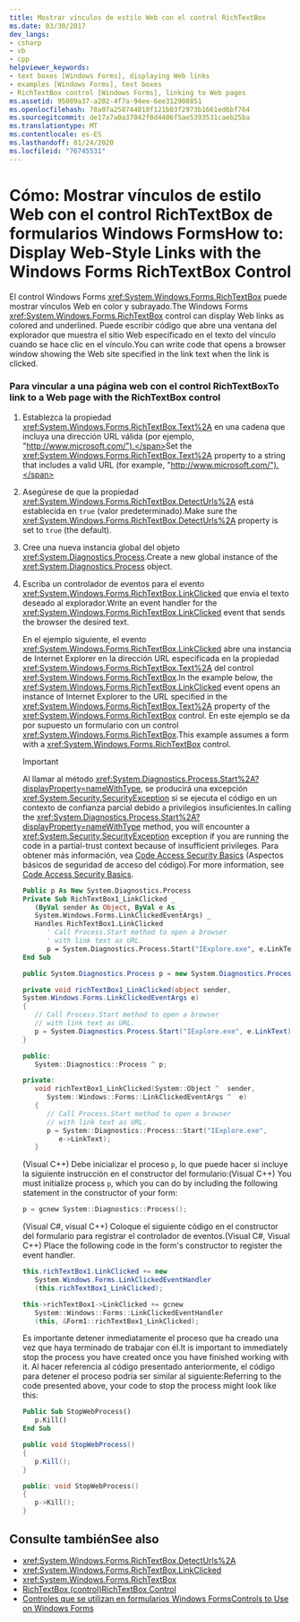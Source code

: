 ```yaml
---
title: Mostrar vínculos de estilo Web con el control RichTextBox
ms.date: 03/30/2017
dev_langs:
- csharp
- vb
- cpp
helpviewer_keywords:
- text boxes [Windows Forms], displaying Web links
- examples [Windows Forms], text boxes
- RichTextBox control [Windows Forms], linking to Web pages
ms.assetid: 95089a37-a202-4f7a-94ee-6ee312908851
ms.openlocfilehash: 78a07a250744018f121b03f2973b1661ed6bf764
ms.sourcegitcommit: de17a7a0a37042f0d4406f5ae5393531caeb25ba
ms.translationtype: MT
ms.contentlocale: es-ES
ms.lasthandoff: 01/24/2020
ms.locfileid: "76745531"
---
```

# <a name="how-to-display-web-style-links-with-the-windows-forms-richtextbox-control"></a><span data-ttu-id="f6814-102">Cómo: Mostrar vínculos de estilo Web con el control RichTextBox de formularios Windows Forms</span><span class="sxs-lookup"><span data-stu-id="f6814-102">How to: Display Web-Style Links with the Windows Forms RichTextBox Control</span></span>

<span data-ttu-id="f6814-103">El control Windows Forms <xref:System.Windows.Forms.RichTextBox> puede mostrar vínculos Web en color y subrayado.</span><span class="sxs-lookup"><span data-stu-id="f6814-103">The Windows Forms <xref:System.Windows.Forms.RichTextBox> control can display Web links as colored and underlined.</span></span> <span data-ttu-id="f6814-104">Puede escribir código que abre una ventana del explorador que muestra el sitio Web especificado en el texto del vínculo cuando se hace clic en el vínculo.</span><span class="sxs-lookup"><span data-stu-id="f6814-104">You can write code that opens a browser window showing the Web site specified in the link text when the link is clicked.</span></span>

### <a name="to-link-to-a-web-page-with-the-richtextbox-control"></a><span data-ttu-id="f6814-105">Para vincular a una página web con el control RichTextBox</span><span class="sxs-lookup"><span data-stu-id="f6814-105">To link to a Web page with the RichTextBox control</span></span>

1. <span data-ttu-id="f6814-106">Establezca la propiedad <xref:System.Windows.Forms.RichTextBox.Text%2A> en una cadena que incluya una dirección URL válida (por ejemplo, "http://www.microsoft.com/").</span><span class="sxs-lookup"><span data-stu-id="f6814-106">Set the <xref:System.Windows.Forms.RichTextBox.Text%2A> property to a string that includes a valid URL (for example, "http://www.microsoft.com/").</span></span>

2. <span data-ttu-id="f6814-107">Asegúrese de que la propiedad <xref:System.Windows.Forms.RichTextBox.DetectUrls%2A> está establecida en `true` (valor predeterminado).</span><span class="sxs-lookup"><span data-stu-id="f6814-107">Make sure the <xref:System.Windows.Forms.RichTextBox.DetectUrls%2A> property is set to `true` (the default).</span></span>

3. <span data-ttu-id="f6814-108">Cree una nueva instancia global del objeto <xref:System.Diagnostics.Process>.</span><span class="sxs-lookup"><span data-stu-id="f6814-108">Create a new global instance of the <xref:System.Diagnostics.Process> object.</span></span>

4. <span data-ttu-id="f6814-109">Escriba un controlador de eventos para el evento <xref:System.Windows.Forms.RichTextBox.LinkClicked> que envía el texto deseado al explorador.</span><span class="sxs-lookup"><span data-stu-id="f6814-109">Write an event handler for the <xref:System.Windows.Forms.RichTextBox.LinkClicked> event that sends the browser the desired text.</span></span>

    <span data-ttu-id="f6814-110">En el ejemplo siguiente, el evento <xref:System.Windows.Forms.RichTextBox.LinkClicked> abre una instancia de Internet Explorer en la dirección URL especificada en la propiedad <xref:System.Windows.Forms.RichTextBox.Text%2A> del control <xref:System.Windows.Forms.RichTextBox>.</span><span class="sxs-lookup"><span data-stu-id="f6814-110">In the example below, the <xref:System.Windows.Forms.RichTextBox.LinkClicked> event opens an instance of Internet Explorer to the URL specified in the <xref:System.Windows.Forms.RichTextBox.Text%2A> property of the <xref:System.Windows.Forms.RichTextBox> control.</span></span> <span data-ttu-id="f6814-111">En este ejemplo se da por supuesto un formulario con un control <xref:System.Windows.Forms.RichTextBox>.</span><span class="sxs-lookup"><span data-stu-id="f6814-111">This example assumes a form with a <xref:System.Windows.Forms.RichTextBox> control.</span></span>

    > [!IMPORTANT]
    > <span data-ttu-id="f6814-112">Al llamar al método <xref:System.Diagnostics.Process.Start%2A?displayProperty=nameWithType>, se producirá una excepción <xref:System.Security.SecurityException> si se ejecuta el código en un contexto de confianza parcial debido a privilegios insuficientes.</span><span class="sxs-lookup"><span data-stu-id="f6814-112">In calling the <xref:System.Diagnostics.Process.Start%2A?displayProperty=nameWithType> method, you will encounter a <xref:System.Security.SecurityException> exception if you are running the code in a partial-trust context because of insufficient privileges.</span></span> <span data-ttu-id="f6814-113">Para obtener más información, vea [Code Access Security Basics](../../misc/code-access-security-basics.md) (Aspectos básicos de seguridad de acceso del código).</span><span class="sxs-lookup"><span data-stu-id="f6814-113">For more information, see [Code Access Security Basics](../../misc/code-access-security-basics.md).</span></span>

    ```vb
    Public p As New System.Diagnostics.Process
    Private Sub RichTextBox1_LinkClicked _
       (ByVal sender As Object, ByVal e As _
       System.Windows.Forms.LinkClickedEventArgs) _
       Handles RichTextBox1.LinkClicked
          ' Call Process.Start method to open a browser
          ' with link text as URL.
          p = System.Diagnostics.Process.Start("IExplore.exe", e.LinkText)
    End Sub
    ```

    ```csharp
    public System.Diagnostics.Process p = new System.Diagnostics.Process();

    private void richTextBox1_LinkClicked(object sender,
    System.Windows.Forms.LinkClickedEventArgs e)
    {
       // Call Process.Start method to open a browser
       // with link text as URL.
       p = System.Diagnostics.Process.Start("IExplore.exe", e.LinkText);
    }
    ```

    ```cpp
    public:
       System::Diagnostics::Process ^ p;

    private:
       void richTextBox1_LinkClicked(System::Object ^  sender,
          System::Windows::Forms::LinkClickedEventArgs ^  e)
       {
          // Call Process.Start method to open a browser
          // with link text as URL.
          p = System::Diagnostics::Process::Start("IExplore.exe",
             e->LinkText);
       }
    ```

    <span data-ttu-id="f6814-114">(Visual C++) Debe inicializar el proceso `p`, lo que puede hacer si incluye la siguiente instrucción en el constructor del formulario:</span><span class="sxs-lookup"><span data-stu-id="f6814-114">(Visual C++) You must initialize process `p`, which you can do by including the following statement in the constructor of your form:</span></span>

    ```cpp
    p = gcnew System::Diagnostics::Process();
    ```

    <span data-ttu-id="f6814-115">(Visual C#, visual C++) Coloque el siguiente código en el constructor del formulario para registrar el controlador de eventos.</span><span class="sxs-lookup"><span data-stu-id="f6814-115">(Visual C#, Visual C++) Place the following code in the form's constructor to register the event handler.</span></span>

    ```csharp
    this.richTextBox1.LinkClicked += new
       System.Windows.Forms.LinkClickedEventHandler
       (this.richTextBox1_LinkClicked);
    ```

    ```cpp
    this->richTextBox1->LinkClicked += gcnew
       System::Windows::Forms::LinkClickedEventHandler
       (this, &Form1::richTextBox1_LinkClicked);
    ```

    <span data-ttu-id="f6814-116">Es importante detener inmediatamente el proceso que ha creado una vez que haya terminado de trabajar con él.</span><span class="sxs-lookup"><span data-stu-id="f6814-116">It is important to immediately stop the process you have created once you have finished working with it.</span></span> <span data-ttu-id="f6814-117">Al hacer referencia al código presentado anteriormente, el código para detener el proceso podría ser similar al siguiente:</span><span class="sxs-lookup"><span data-stu-id="f6814-117">Referring to the code presented above, your code to stop the process might look like this:</span></span>

    ```vb
    Public Sub StopWebProcess()
       p.Kill()
    End Sub
    ```

    ```csharp
    public void StopWebProcess()
    {
       p.Kill();
    }
    ```

    ```cpp
    public: void StopWebProcess()
    {
       p->Kill();
    }
    ```

## <a name="see-also"></a><span data-ttu-id="f6814-118">Consulte también</span><span class="sxs-lookup"><span data-stu-id="f6814-118">See also</span></span>

- <xref:System.Windows.Forms.RichTextBox.DetectUrls%2A>
- <xref:System.Windows.Forms.RichTextBox.LinkClicked>
- <xref:System.Windows.Forms.RichTextBox>
- [<span data-ttu-id="f6814-119">RichTextBox (control)</span><span class="sxs-lookup"><span data-stu-id="f6814-119">RichTextBox Control</span></span>](richtextbox-control-windows-forms.md)
- [<span data-ttu-id="f6814-120">Controles que se utilizan en formularios Windows Forms</span><span class="sxs-lookup"><span data-stu-id="f6814-120">Controls to Use on Windows Forms</span></span>](controls-to-use-on-windows-forms.md)
